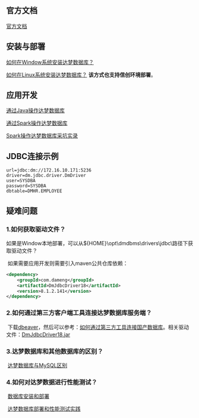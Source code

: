 ## 官方文档

[官方文档](https://eco.dameng.com/docs/zh-cn/start/index.html)



## 安装与部署

[如何在Window系统安装达梦数据库？](https://eco.dameng.com/document/dm/zh-cn/start/install-dm-windows-prepare.html)

[如何在Linux系统安装达梦数据库？](https://eco.dameng.com/document/dm/zh-cn/start/install-dm-linux-prepare.html) **该方式也支持信创环境部署**。



## 应用开发

[通过Java操作达梦数据库](https://eco.dameng.com/document/dm/zh-cn/start/java-development.html)

[通过Spark操作达梦数据库](https://wenku.baidu.com/view/7d8814d8f405cc1755270722192e453610665bd1.html)

[Spark操作达梦数据库采坑实录](https://blog.csdn.net/dickysun1987/article/details/110874056)



## JDBC连接示例

```properties
url=jdbc:dm://172.16.10.171:5236
driver=dm.jdbc.driver.DmDriver
user=SYSDBA
password=SYSDBA
dbtable=DMHR.EMPLOYEE
```



## 疑难问题

### 1.如何获取驱动文件？

​	如果是Window本地部署，可以从${HOME}\opt\dmdbms\drivers\jdbc\路径下获取驱动文件？

​	如果需要应用开发则需要引入maven公共仓库依赖：

```xml
<dependency>
    <groupId>com.dameng</groupId>
    <artifactId>DmJdbcDriver18</artifactId>
    <version>8.1.2.141</version>
</dependency>
```

### 2.如何通过第三方客户端工具连接达梦数据库服务端？

​	下载[dbeaver](https://dbeaver.io/download/)，然后可以参考：[如何通过第三方工具连接国产数据库](https://blog.csdn.net/u012063422/article/details/123759444)。相关驱动文件：[DmJdbcDriver18.jar](./driver/DmJdbcDriver18.jar)

### 3.达梦数据库和其他数据库的区别？

​	[达梦数据库与MySQL区别](https://www.cnblogs.com/fanblogs/p/12836849.html)

### 4.如何对达梦数据进行性能测试？

​	[数据库安装和部署](https://eco.dameng.com/community/post/20220308163713HRI3RMFQZP8EW1L949)

​	[达梦数据库部署和性能测试实践](https://eco.dameng.com/community/post/20220513165845Y2127MA8W2LDNV2NTZ)